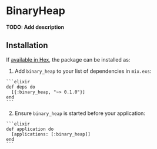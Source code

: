 # BinaryHeap

**TODO: Add description**

## Installation

If [available in Hex](https://hex.pm/docs/publish), the package can be installed as:

  1. Add `binary_heap` to your list of dependencies in `mix.exs`:

    ```elixir
    def deps do
      [{:binary_heap, "~> 0.1.0"}]
    end
    ```

  2. Ensure `binary_heap` is started before your application:

    ```elixir
    def application do
      [applications: [:binary_heap]]
    end
    ```


